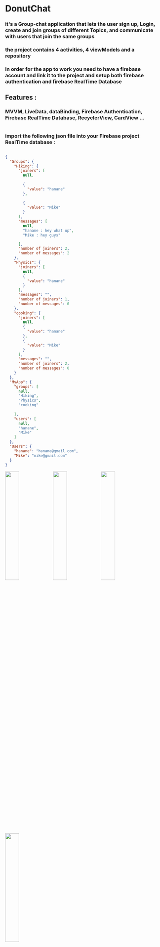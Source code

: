 # DonutChat

### it's a Group-chat application that lets the user sign up, Login, create and join groups of different Topics, and communicate with users that join the same groups
### the project contains 4 activities, 4 viewModels and a repository
### In order for the app to work you need to have a firebase account and link it to the project and setup both firebase authentication and firebase RealTime Database


## Features :
### MVVM, LiveData, dataBinding, Firebase Authentication, Firebase RealTime Database, RecyclerView, CardView ...
#
### import the following json file into your Firebase project RealTime database :

```json

{
  "Groups": {
    "Hiking": {
      "joiners": [
        null,
        
        {
          "value": "hanane"
        },
        
        {
          "value": "Mike"
        }
      ],
      "messages": [
        null,
        "hanane : hey what up",
        "Mike : hey guys"

      ],
      "number of joiners": 2,
      "number of messages": 2
    },
    "Physics": {
      "joiners": [
        null,
        {
          "value": "hanane"
        }
      ],
      "messages": "",
      "number of joiners": 1,
      "number of messages": 0
    },
    "cooking": {
      "joiners": [
        null,
        {
          "value": "hanane"
        },
        {
          "value": "Mike"
        }
      ],
      "messages": "",
      "number of joiners": 2,
      "number of messages": 0
    }
  },
  "MyApp": {
    "groups": [
      null,
      "Hiking",
      "Physics",
      "cooking"
      
    ],
    "users": [
      null,
      "hanane",
      "Mike"
    ]
  },
  "Users": {
    "hanane": "hanane@gmail.com",
    "Mike": "mike@gmail.com"
  }
}

```




<image src="https://github.com/25THELL52/DonutChat/assets/79938851/36470af1-65af-4222-b921-f68aed497366" width="30%" height="30%">     <image src="https://github.com/25THELL52/DonutChat/assets/79938851/4f4c02f1-9704-4952-8547-6fdeeec05000" width="30%" height="30%"> 
<image src="https://github.com/25THELL52/DonutChat/assets/79938851/13d466b7-b964-44f8-b536-b697e7c35114" width="30%" height="30%">   <image src="https://github.com/25THELL52/DonutChat/assets/79938851/da333202-5702-4218-90d3-773ee5ce3182" width="30%" height="30%">



